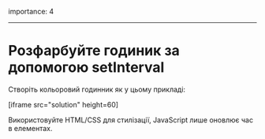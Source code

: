 importance: 4

---

# Розфарбуйте годиник за допомогою setInterval

Створіть кольоровий годинник як у цьому прикладі:

[iframe src="solution" height=60]

Використовуйте HTML/CSS для стилізації, JavaScript лише оновлює час в елементах.
